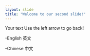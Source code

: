 ```yaml
---
layout: slide
title: "Welcome to our second slide!"
---
```


Your text
Use the left arrow to go back!

-English 英文

-Chinese 中文
